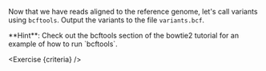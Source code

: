 <script>
/*
	bowtie2 -x $REF -U reads.fq -S aligned.sam; samtools sort -o aligned.sorted.bam aligned.sam;  bcftools mpileup -f $REF_FASTA aligned.sorted.bam | bcftools call -m -v -Ob -o variants.bcf -; bcftools index variants.bcf
*/

import Link from "components/Link.svelte";
import Alert from "components/Alert.svelte";
import Exercise from "./components/Exercise.svelte";

let criteria = [
{
	name: "File <code>variants.bcf</code> exists",
	checks: [{
		type: "file",
		path: "variants.bcf",
		action: "exists",
	}]
},
{
	name: "File <code>variants.bcf</code> contains the variants",
	checks: [{
		type: "file",
		path: "variants.bcf",
		action: "contents",
		commandExpected: "bcftools mpileup -f $REF_FASTA aligned.sorted.bam | bcftools call -m -v -Ob - -o /shared/tmp/__dnasecret.bcf; bcftools view --no-header /shared/tmp/__dnasecret.bcf",
		commandObserved: "bcftools view --no-header variants.bcf"
	}]
},
{
	name: "File <code>variants.bcf.csi</code> is the index file of <code>variants.bcf</code> obtained with <code>bcftools index</code>",
	checks: [{
		type: "file",
		path: "variants.bcf.csi",
		action: "exists"
	}]
},
];
</script>

Now that we have reads aligned to the reference genome, let's call variants using `bcftools`. Output the variants to the file `variants.bcf`.

<Alert>
	**Hint**: Check out the <Link href="/tutorials?id=bowtie2-intro&step=6">bcftools section</Link> of the bowtie2 tutorial for an example of how to run `bcftools`.
</Alert>

<Exercise {criteria} />
